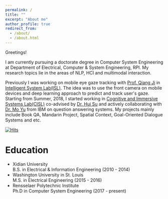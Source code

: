 ```yaml
---
permalink: /
title: ""
excerpt: "About me"
author_profile: true
redirect_from: 
  - /about/
  - /about.html
---
```


Greetings!

I am currently pursuing a doctorate degree in Computer System Engineering at Department of Electrical, Computer & System Engineering, RPI. My research topics lie in the areas of NLP, HCI and multimodal interaction.

Previously I was working on mobile eye gaze tracking with [Prof. Qiang Ji](https://www.ecse.rpi.edu/~qji/) in [Intelligent System Lab(ISL)](https://www.ecse.rpi.edu/~cvrl/). The idea was to use the front camera on mobile devices and deep learning approach to predict and track user's gaze. Starting from Summer, 2018, I started working in [Cognitive and Immersive Systems Lab(CISL)](https://cisl.rpi.edu/) co-advised by [Dr. Hui Su](https://www.linkedin.com/in/huisu/) and actively collaborating with [Dr. Mo Yu](https://sites.google.com/site/moyunlp/) from IBM on question answering systems. My projects mainly include Book QA, Mandarin Project, Spatial Context, Goal-Oriented Dialogue Systems and etc.

[![Hits](https://hits.seeyoufarm.com/api/count/incr/badge.svg?url=https%3A%2F%2Fmoutaigua8183.github.io&count_bg=%2379C83D&title_bg=%23555555&icon=waze.svg&icon_color=%23E7E7E7&title=Visitors&edge_flat=false)](https://hits.seeyoufarm.com)

Education
======
* Xidian University   
  B.S. in Electrical & Information Engineering (2010 - 2014)
* Washington University in St. Louis    
  M.S. in Electrical Engineering (2015 - 2016)
* Rensselaer Polytechnic Institute  
  Ph.D in Computer System Engineering (2017 - present)




